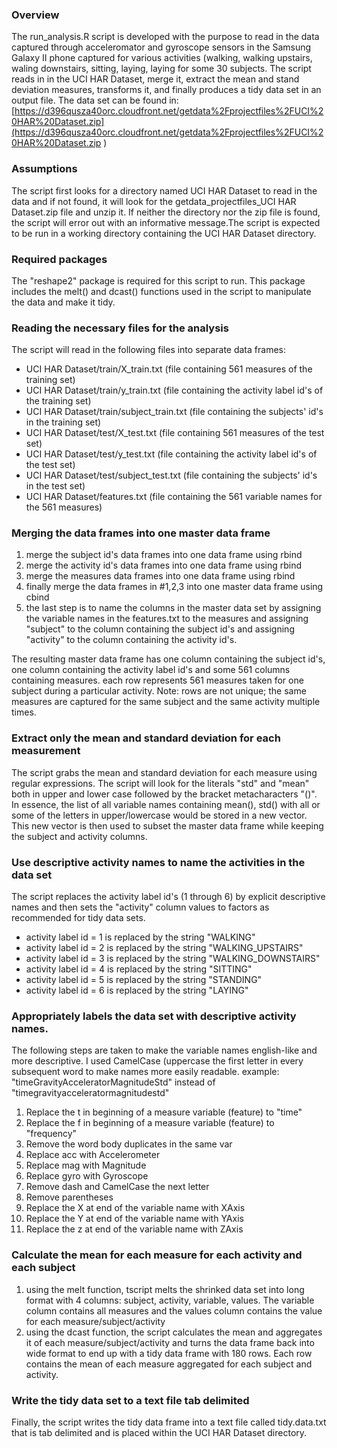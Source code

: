 ### Overview

The run_analysis.R script is developed with the purpose to read in the data  captured through acceleromator and gyroscope sensors in the Samsung Galaxy II phone captured for various activities (walking, walking upstairs, waling downstairs, sitting, laying, laying for some 30 subjects. The script reads in in the UCI HAR Dataset, merge it, extract the mean and stand deviation measures, transforms it, and finally produces a tidy data set in an output file.
The data set can be found in:
[https://d396qusza40orc.cloudfront.net/getdata%2Fprojectfiles%2FUCI%20HAR%20Dataset.zip](https://d396qusza40orc.cloudfront.net/getdata%2Fprojectfiles%2FUCI%20HAR%20Dataset.zip ) 


### Assumptions
The script first looks for a directory named UCI HAR Dataset to read in the data and if not found, it will look for the getdata_projectfiles_UCI HAR Dataset.zip file and unzip it. If neither the directory nor the zip file is found, the script will error out with an informative message.The script is expected to be run in a working directory containing the UCI HAR Dataset directory.

### Required packages
The "reshape2" package is required for this script to run. This package includes the melt() and dcast() functions used in the script to manipulate the data and make it tidy.

### Reading the necessary files for the analysis
The script will read in the following files into separate data frames:

- UCI HAR Dataset/train/X_train.txt         (file containing 561 measures of the training set)
- UCI HAR Dataset/train/y_train.txt         (file containing the activity label id's of the training set)
- UCI HAR Dataset/train/subject_train.txt   (file containing the subjects' id's in the training set)
- UCI HAR Dataset/test/X_test.txt           (file containing 561 measures of the test set)
- UCI HAR Dataset/test/y_test.txt           (file containing the activity label id's of the test set)
- UCI HAR Dataset/test/subject_test.txt     (file containing the subjects' id's in the test set)
- UCI HAR Dataset/features.txt              (file containing the 561 variable names for the 561 measures) 


### Merging the data frames into one master data frame
1. merge the subject id's data frames into one data frame using rbind
2. merge the activity id's data frames into one data frame using rbind
3. merge the measures data frames into one data frame using rbind
4. finally merge the data frames in #1,2,3 into one master data frame using cbind
5. the last step is to name the columns in the master data set by assigning the variable names in the features.txt to the measures and assigning "subject" to the column containing the subject id's and assigning "activity" to the column containing the activity id's.

The resulting master data frame has one column containing the subject id's, one column containing the activity label id's and some 561 columns containing measures. each row represents 561 measures taken for one subject during a particular activity. Note: rows are not unique; the same measures are captured for the same subject and the same activity multiple times.

### Extract only the mean and standard deviation for each measurement
The script grabs the mean and standard deviation for each measure using regular expressions. The script will look for the literals "std" and "mean" both in upper and lower case followed by the bracket metacharacters "()". In essence, the list of all variable names containing mean(), std() with all or some of the letters in upper/lowercase would be stored in a new vector. This new vector is then used to subset the master data frame while keeping the subject and activity columns.

### Use descriptive activity names to name the activities in the data set
The script replaces the activity label id's (1 through 6) by explicit descriptive names and then sets the "activity" column values to factors as recommended for tidy data sets.

- activity label id = 1 is replaced by the string "WALKING"
- activity label id = 2 is replaced by the string "WALKING_UPSTAIRS"
- activity label id = 3 is replaced by the string "WALKING_DOWNSTAIRS"
- activity label id = 4 is replaced by the string "SITTING"
- activity label id = 5 is replaced by the string "STANDING"
- activity label id = 6 is replaced by the string "LAYING"

### Appropriately labels the data set with descriptive activity names.
The following steps are taken to make the variable names english-like and more descriptive. I used CamelCase (uppercase the first letter in every subsequent word to make names more easily readable. example: "timeGravityAcceleratorMagnitudeStd" instead of "timegravityacceleratormagnitudestd"

1. Replace the t in beginning of a measure variable (feature) to "time"
1. Replace the f in beginning of a measure variable (feature) to "frequency"
1. Remove the word body duplicates in the same var
1. Replace acc with Accelerometer
1. Replace mag with Magnitude
1. Replace gyro with Gyroscope
1. Remove dash and CamelCase the next letter
1. Remove parentheses
1. Replace the X at end of the variable name with XAxis
1. Replace the Y at end of the variable name with YAxis
1. Replace the z at end of the variable name with ZAxis


### Calculate the mean for each measure for each activity and each subject 

1. using the melt function, tscript melts the shrinked data set into long format with 4 columns: subject, activity, variable, values. The variable column contains all measures and the values column contains the value for each measure/subject/activity
1. using the dcast function, the script calculates the mean and aggregates it of each measure/subject/activity and turns the data frame back into wide format to end up with a tidy data frame with 180 rows. Each row contains the mean of each measure aggregated for each subject and activity.

### Write the tidy data set to a text file tab delimited
Finally, the script writes the tidy data frame into a text file called tidy.data.txt that is tab delimited and is placed within the UCI HAR Dataset directory.
